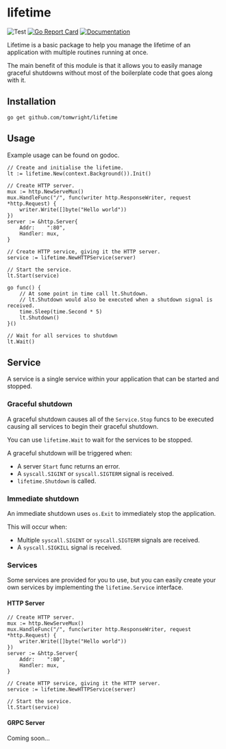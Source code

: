 # lifetime

![Test](https://github.com/TomWright/lifetime/workflows/Test/badge.svg)
[![Go Report Card](https://goreportcard.com/badge/github.com/TomWright/lifetime)](https://goreportcard.com/report/github.com/TomWright/lifetime)
[![Documentation](https://godoc.org/github.com/TomWright/lifetime?status.svg)](https://godoc.org/github.com/TomWright/lifetime)

Lifetime is a basic package to help you manage the lifetime of an application with multiple routines running at once.

The main benefit of this module is that it allows you to easily manage graceful shutdowns without most of the boilerplate code that goes along with it.

## Installation
```
go get github.com/tomwright/lifetime
```

## Usage

Example usage can be found on godoc.

```
// Create and initialise the lifetime.
lt := lifetime.New(context.Background()).Init()

// Create HTTP server.
mux := http.NewServeMux()
mux.HandleFunc("/", func(writer http.ResponseWriter, request *http.Request) {
    writer.Write([]byte("Hello world"))
})
server := &http.Server{
    Addr:    ":80",
    Handler: mux,
}

// Create HTTP service, giving it the HTTP server.
service := lifetime.NewHTTPService(server)

// Start the service.
lt.Start(service)

go func() {
    // At some point in time call lt.Shutdown.
    // lt.Shutdown would also be executed when a shutdown signal is received.
    time.Sleep(time.Second * 5)
    lt.Shutdown()
}()

// Wait for all services to shutdown
lt.Wait()
```

## Service

A service is a single service within your application that can be started and stopped.

### Graceful shutdown
A graceful shutdown causes all of the `Service.Stop` funcs to be executed causing all services to begin their graceful shutdown.

You can use `lifetime.Wait` to wait for the services to be stopped.

A graceful shutdown will be triggered when:
- A server `Start` func returns an error.
- A `syscall.SIGINT` or `syscall.SIGTERM` signal is received.
- `lifetime.Shutdown` is called.

### Immediate shutdown
An immediate shutdown uses `os.Exit` to immediately stop the application.

This will occur when:
- Multiple `syscall.SIGINT` or `syscall.SIGTERM` signals are received.
- A `syscall.SIGKILL` signal is received.

### Services

Some services are provided for you to use, but you can easily create your own services by implementing the `lifetime.Service` interface.

#### HTTP Server

```
// Create HTTP server.
mux := http.NewServeMux()
mux.HandleFunc("/", func(writer http.ResponseWriter, request *http.Request) {
    writer.Write([]byte("Hello world"))
})
server := &http.Server{
    Addr:    ":80",
    Handler: mux,
}

// Create HTTP service, giving it the HTTP server.
service := lifetime.NewHTTPService(server)

// Start the service.
lt.Start(service)
```

#### GRPC Server

Coming soon...
